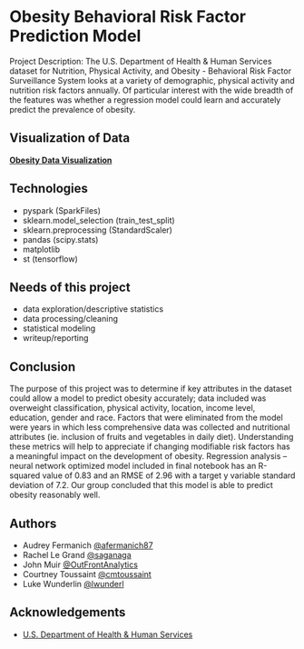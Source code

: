 # Obesity Behavioral Risk Factor Prediction Model 

Project Description: The U.S. Department of Health & Human Services dataset for Nutrition, Physical Activity, and Obesity - Behavioral Risk Factor Surveillance System looks at a variety of demographic, physical activity and nutrition risk factors annually.  Of particular interest with the wide breadth of the features was whether a regression model could learn and accurately predict the prevalence of obesity.

## Visualization of Data
<strong><a href="https://saganaga.github.io/Obesity-Prediction-Model/" target="_blank">Obesity Data Visualization</a></strong>

## Technologies
-	pyspark (SparkFiles)
-	sklearn.model_selection (train_test_split)
-	sklearn.preprocessing (StandardScaler) 
-	pandas (scipy.stats) 
-	matplotlib
-	st (tensorflow)

## Needs of this project
- data exploration/descriptive statistics
- data processing/cleaning
- statistical modeling
- writeup/reporting

## Conclusion
The purpose of this project was to determine if key attributes in the dataset could allow a model to predict obesity accurately; data included was overweight classification, physical activity, location, income level, education, gender and race.  Factors that were eliminated from the model were years in which less comprehensive data was collected and nutritional attributes (ie. inclusion of fruits and vegetables in daily diet).  Understanding these metrics will help to appreciate if changing modifiable risk factors has a meaningful impact on the development of obesity.
Regression analysis – neural network optimized model included in final notebook has an R-squared value of 0.83 and an RMSE of 2.96 with a target y variable standard deviation of 7.2.  Our group concluded that this model is able to predict obesity reasonably well.   

## Authors

- Audrey Fermanich [@afermanich87](https://www.github.com/afermanich87)
- Rachel Le Grand [@saganaga](https://github.com/saganaga)
- John Muir [@OutFrontAnalytics](https://github.com/OutFrontAnalytics)
- Courtney Toussaint [@cmtoussaint](https://github.com/cmtoussaint)
- Luke Wunderlin [@lwunderl](https://github.com/lwunderl)

## Acknowledgements

 - [U.S. Department of Health & Human Services](https://catalog.data.gov/dataset/nutrition-physical-activity-and-obesity-behavioral-risk-factor-surveillance-system)
